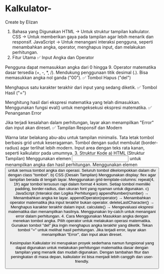 # Kalkulator-
Create by Elizan
1. Bahasa yang Digunakan
HTML → Untuk struktur tampilan kalkulator.
CSS → Untuk memberikan gaya pada tampilan agar lebih menarik dan responsif.
JavaScript → Untuk menangani interaksi pengguna, seperti menambahkan angka, operator, menghapus input, dan melakukan perhitungan.
2. Fitur Utama
✅ Input Angka dan Operator

Pengguna dapat memasukkan angka dari 0 hingga 9.
Operator matematika dasar tersedia (+, -, *, /).
Mendukung penggunaan titik desimal (.).
Bisa memasukkan angka nol ganda ("00").
✅ Tombol Hapus ("del")

Menghapus satu karakter terakhir dari input yang sedang diketik.
✅ Tombol Hasil ("=")

Menghitung hasil dari ekspresi matematika yang telah dimasukkan.
Menggunakan fungsi eval() untuk mengeksekusi ekspresi matematika.
✅ Penanganan Error

Jika terjadi kesalahan dalam perhitungan, layar akan menampilkan "Error" dan input akan direset.
✅ Tampilan Responsif dan Modern

Warna latar belakang abu-abu untuk tampilan minimalis.
Tata letak tombol berbasis grid untuk keseragaman.
Tombol dengan sudut membulat (border-radius) agar terlihat lebih modern.
Input area dengan teks rata kanan, seperti kalkulator pada umumnya.
3. Struktur Kode
a) HTML (Struktur Tampilan)
Menggunakan elemen <input> untuk menampilkan angka dan hasil perhitungan.
Menggunakan elemen <button> untuk semua tombol angka dan operasi.
Seluruh tombol dikelompokkan dalam div dengan class "tombol".
b) CSS (Desain Tampilan)
Menggunakan display: flex agar tampilan berada di tengah layar.
Menggunakan grid-template-columns: repeat(4, 1fr) agar tombol tersusun rapi dalam format 4 kolom.
Setiap tombol memiliki padding, border-radius, dan ukuran font yang nyaman untuk digunakan.
c) JavaScript (Interaksi dan Logika Perhitungan)
appendNumber(number) → Menambahkan angka ke layar.
appendOperator(operator) → Menambahkan operator matematika jika input terakhir bukan operator.
deleteLastCharacter() → Menghapus karakter terakhir dalam input.
calculate() → Mengevaluasi ekspresi matematika dan menampilkan hasilnya.
Menggunakan try-catch untuk menangani error dalam perhitungan.
4. Cara Menggunakan
Masukkan angka dengan menekan tombol angka.
Pilih operator untuk melakukan operasi matematika.
Gunakan tombol "del" jika ingin menghapus angka terakhir yang diketik.
Tekan tombol "=" untuk melihat hasil perhitungan.
Jika terjadi error, layar akan menampilkan "Error", dan input akan direset.

Kesimpulan
Kalkulator ini merupakan proyek sederhana namun fungsional yang dapat digunakan untuk melakukan perhitungan matematika dasar dengan tampilan yang menarik dan mudah digunakan. Dengan tambahan fitur dan peningkatan di masa depan, kalkulator ini bisa menjadi lebih canggih dan user-friendly.






